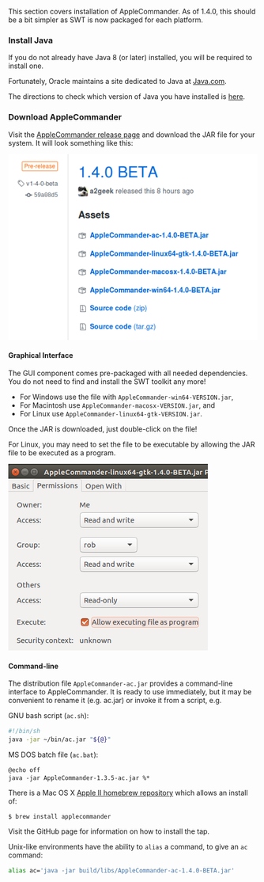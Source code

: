 This section covers installation of AppleCommander. As of 1.4.0, this should be a bit simpler as SWT is now packaged for each platform.

### Install Java

If you do not already have Java 8 (or later) installed, you will be required to install one.

Fortunately, Oracle maintains a site dedicated to Java at [Java.com](https://java.com/).

The directions to check which version of Java you have installed is [here](https://java.com/en/download/help/version_manual.xml).

### Download AppleCommander

Visit the [AppleCommander release page](https://github.com/AppleCommander/AppleCommander/releases) and download the JAR file for your system.  It will look something like this:

![GitHub release page for AppleCommander](images/github-release-page.png)

#### Graphical Interface

The GUI component comes pre-packaged with all needed dependencies. You do not need to find and install the SWT toolkit any more!

* For Windows use the file with `AppleCommander-win64-VERSION.jar`,
* For Macintosh use `AppleCommander-macosx-VERSION.jar`, and
* For Linux use `AppleCommander-linux64-gtk-VERSION.jar`.

Once the JAR is downloaded, just double-click on the file!

For Linux, you may need to set the file to be executable by allowing the JAR file to be executed as a program.

![Setting execute permission in Ubuntu Linux](images/linux-ubuntu-properties.png)

#### Command-line

The distribution file `AppleCommander-ac.jar` provides a command-line interface to AppleCommander. It is ready to use immediately, but it may be convenient to rename it (e.g. ac.jar) or invoke it from a script, e.g.

GNU bash script (`ac.sh`):
```bash
#!/bin/sh
java -jar ~/bin/ac.jar "${@}"
```

MS DOS batch file (`ac.bat`):
```batch
@echo off
java -jar AppleCommander-1.3.5-ac.jar %*
```

There is a Mac OS X [Apple II homebrew repository](https://github.com/lifepillar/homebrew-appleii) which allows an install of:
```
$ brew install applecommander
```
Visit the GitHub page for information on how to install the tap.

Unix-like environments have the ability to `alias` a command, to give an `ac` command:
```bash
alias ac='java -jar build/libs/AppleCommander-ac-1.4.0-BETA.jar'
```
